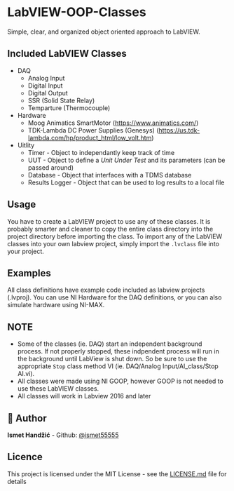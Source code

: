# LabVIEW-OOP-Classes

Simple, clear, and organized object oriented approach to LabVIEW.

## Included LabVIEW Classes
- DAQ
  - Analog Input
  - Digital Input
  - Digital Output
  - SSR (Solid State Relay)
  - Temparture (Thermocouple)
- Hardware
  - Moog Animatics SmartMotor (https://www.animatics.com/)
  - TDK-Lambda DC Power Supplies (Genesys) (https://us.tdk-lambda.com/hp/product_html/low_volt.htm)
- Uitlity
  - Timer - Object to independantly keep track of time
  - UUT - Object to define a *Unit Under Test* and its parameters (can be passed around)
  - Database - Object that interfaces with a TDMS database
  - Results Logger - Object that can be used to log results to a local file

## Usage
You have to create a LabVIEW project to use any of these classes.
It is probably smarter and cleaner to copy the entire class directory into the project directory before importing the class.
To import any of the LabVIEW classes into your own labview project, simply import the `.lvclass` file into your project.

## Examples
All class definitions have example code included as labview projects (.lvproj).
You can use NI Hardware for the DAQ definitions, or you can also simulate hardware using NI-MAX.

## NOTE 
- Some of the classes (ie. DAQ) start an independent background process. If not properly stopped, these indpendent process will run in the background until LabView is shut down.  So be sure to use the appropriate `Stop` class method VI (ie. DAQ/Analog Input/AI_class/Stop AI.vi).
- All classes were made using NI GOOP, however GOOP is not needed to use these LabVIEW classes.
- All classes will work in Labview 2016 and later


## :bust_in_silhouette: Author
**Ismet Handžić** - Github: [@ismet55555](https://github.com/ismet55555)


## Licence
This project is licensed under the MIT License - see the [LICENSE.md](LICENSE.md) file for details
